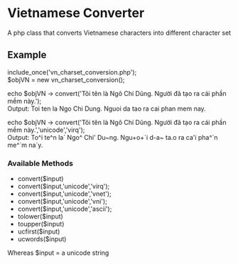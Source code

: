 # Vietnamese Converter
A php class that converts Vietnamese characters into different character set

## Example
include_once('vn_charset_conversion.php');  
$objVN = new vn_charset_conversion();   
 
echo $objVN -> convert('Tôi tên là Ngô Chí Dũng. Người đã tạo ra cái phần mềm này.');  
Output: Toi ten la Ngo Chi Dung. Nguoi da tao ra cai phan mem nay.  

echo $objVN -> convert('Tôi tên là Ngô Chí Dũng. Người đã tạo ra cái phần mềm này.','unicode','virq');  
Output: To^i te^n la\` Ngo^ Chi' Du~ng. Ngu+o+\`i d-a~ ta.o ra ca'i pha^\`n me^\`m na\`y.  

### Available Methods
- convert($input)
- convert($input,'unicode','virq');
- convert($input,'unicode','vnet');
- convert($input,'unicode','vni');
- convert($input,'unicode','ascii');
- tolower($input) 
- toupper($input)
- ucfirst($input)
- ucwords($input)

Whereas $input = a unicode string

